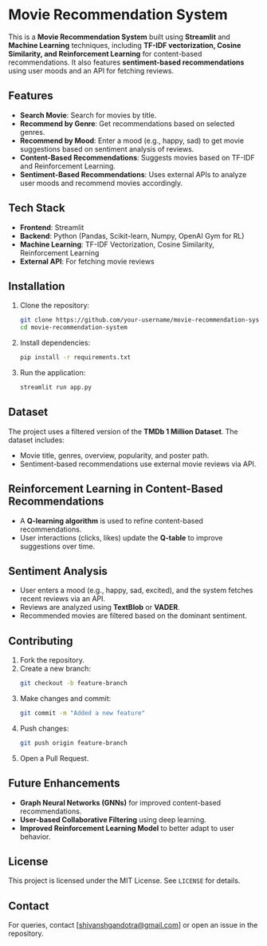 # Movie Recommendation System

This is a **Movie Recommendation System** built using **Streamlit** and **Machine Learning** techniques, including **TF-IDF vectorization, Cosine Similarity, and Reinforcement Learning** for content-based recommendations. It also features **sentiment-based recommendations** using user moods and an API for fetching reviews.

## Features

- **Search Movie**: Search for movies by title.
- **Recommend by Genre**: Get recommendations based on selected genres.
- **Recommend by Mood**: Enter a mood (e.g., happy, sad) to get movie suggestions based on sentiment analysis of reviews.
- **Content-Based Recommendations**: Suggests movies based on TF-IDF and Reinforcement Learning.
- **Sentiment-Based Recommendations**: Uses external APIs to analyze user moods and recommend movies accordingly.

## Tech Stack

- **Frontend**: Streamlit
- **Backend**: Python (Pandas, Scikit-learn, Numpy, OpenAI Gym for RL)
- **Machine Learning**: TF-IDF Vectorization, Cosine Similarity, Reinforcement Learning
- **External API**: For fetching movie reviews

## Installation

1. Clone the repository:
   ```bash
   git clone https://github.com/your-username/movie-recommendation-system.git
   cd movie-recommendation-system
   ```

2. Install dependencies:
   ```bash
   pip install -r requirements.txt
   ```

3. Run the application:
   ```bash
   streamlit run app.py
   ```

## Dataset

The project uses a filtered version of the **TMDb 1 Million Dataset**. The dataset includes:
- Movie title, genres, overview, popularity, and poster path.
- Sentiment-based recommendations use external movie reviews via API.

## Reinforcement Learning in Content-Based Recommendations

- A **Q-learning algorithm** is used to refine content-based recommendations.
- User interactions (clicks, likes) update the **Q-table** to improve suggestions over time.

## Sentiment Analysis

- User enters a mood (e.g., happy, sad, excited), and the system fetches recent reviews via an API.
- Reviews are analyzed using **TextBlob** or **VADER**.
- Recommended movies are filtered based on the dominant sentiment.

## Contributing

1. Fork the repository.
2. Create a new branch:
   ```bash
   git checkout -b feature-branch
   ```
3. Make changes and commit:
   ```bash
   git commit -m "Added a new feature"
   ```
4. Push changes:
   ```bash
   git push origin feature-branch
   ```
5. Open a Pull Request.

## Future Enhancements

- **Graph Neural Networks (GNNs)** for improved content-based recommendations.
- **User-based Collaborative Filtering** using deep learning.
- **Improved Reinforcement Learning Model** to better adapt to user behavior.

## License

This project is licensed under the MIT License. See `LICENSE` for details.

## Contact

For queries, contact [shivanshgandotra@gmail.com] or open an issue in the repository.

